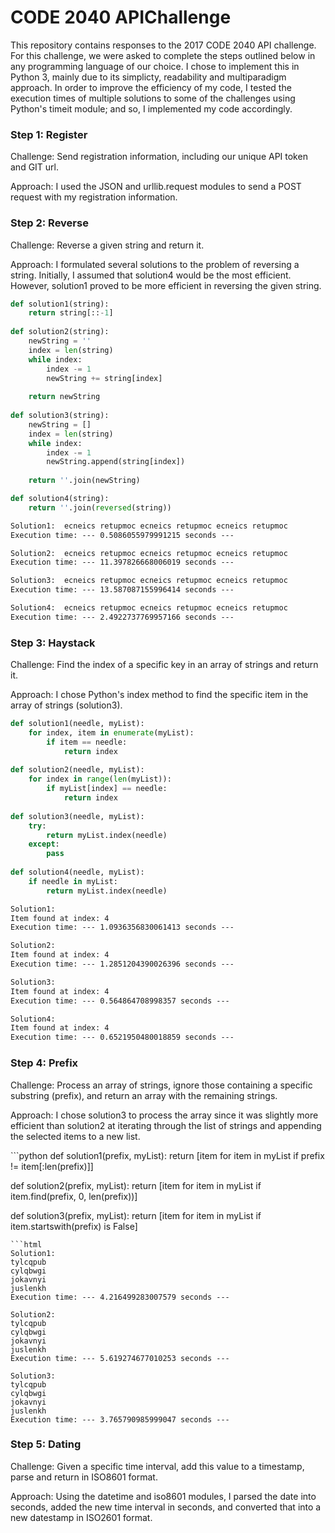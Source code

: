 # CODE 2040 APIChallenge

This repository contains responses to the 2017 CODE 2040 API challenge.
For this challenge, we were asked to complete the steps outlined below in any programming language of our choice. 
I chose to implement this in Python 3, mainly due to its simplicty, readability and multiparadigm approach. In order to improve the efficiency of my code, I tested the execution times of multiple solutions to some of the challenges using Python's timeit module; and so, I implemented my code accordingly.

<h3>Step 1: Register</h3>
<p>Challenge: Send registration information, including our unique API token and GIT url.</p>
<p>Approach: I used the JSON and urllib.request modules to send a POST request with my registration information.</p>

<h3>Step 2: Reverse</h3>
<p>Challenge: Reverse a given string and return it.</p>
<p>Approach: I formulated several solutions to the problem of reversing a string. Initially, I assumed that solution4 would be the most efficient. However, solution1 proved to be more efficient in reversing the given string.</p>

```python
def solution1(string):
    return string[::-1]
    
def solution2(string):
    newString = ''
    index = len(string)
    while index:
        index -= 1                    
        newString += string[index] 
        
    return newString
    
def solution3(string):
    newString = []
    index = len(string)
    while index:
        index -= 1                       
        newString.append(string[index])
        
    return ''.join(newString)

def solution4(string):
    return ''.join(reversed(string))
```
```html
Solution1:  ecneics retupmoc ecneics retupmoc ecneics retupmoc
Execution time: --- 0.5086055979991215 seconds ---

Solution2:  ecneics retupmoc ecneics retupmoc ecneics retupmoc
Execution time: --- 11.397826668006019 seconds ---

Solution3:  ecneics retupmoc ecneics retupmoc ecneics retupmoc
Execution time: --- 13.587087155996414 seconds ---

Solution4:  ecneics retupmoc ecneics retupmoc ecneics retupmoc
Execution time: --- 2.4922737769957166 seconds ---
```

<h3>Step 3: Haystack</h3>
<p>Challenge: Find the index of a specific key in an array of strings and return it.</p>
<p>Approach: I chose Python's index method to find the specific item in the array of strings (solution3). </p>

```python
def solution1(needle, myList):  
    for index, item in enumerate(myList):
        if item == needle:
            return index
    
def solution2(needle, myList):
    for index in range(len(myList)):
        if myList[index] == needle:
            return index
    
def solution3(needle, myList):
    try:
        return myList.index(needle)
    except:
        pass
        
def solution4(needle, myList):
    if needle in myList:
        return myList.index(needle)
```
```html
Solution1: 
Item found at index: 4
Execution time: --- 1.0936356830061413 seconds ---

Solution2: 
Item found at index: 4
Execution time: --- 1.2851204390026396 seconds ---

Solution3: 
Item found at index: 4
Execution time: --- 0.564864708998357 seconds ---

Solution4: 
Item found at index: 4
Execution time: --- 0.6521950480018859 seconds ---
```

<h3>Step 4: Prefix</h3>
<p>Challenge: Process an array of strings, ignore those containing a specific substring (prefix), and
return an array with the remaining strings.</p>
<p>Approach: I chose solution3 to process the array since it was slightly more efficient than solution2 at iterating through the list of strings and appending the selected items to a new list.</p>
```python
def solution1(prefix, myList):
    return [item for item in myList if prefix != item[:len(prefix)]]
    
def solution2(prefix, myList):
    return [item for item in myList if item.find(prefix, 0, len(prefix))]

def solution3(prefix, myList):
    return [item for item in myList if item.startswith(prefix) is False]
```
```html
Solution1: 
tylcqpub
cylqbwgi
jokavnyi
juslenkh
Execution time: --- 4.216499283007579 seconds ---

Solution2: 
tylcqpub
cylqbwgi
jokavnyi
juslenkh
Execution time: --- 5.619274677010253 seconds ---

Solution3: 
tylcqpub
cylqbwgi
jokavnyi
juslenkh
Execution time: --- 3.765790985999047 seconds ---
```
<h3>Step 5: Dating</h3>
<p>Challenge: Given a specific time interval, add this value to a timestamp, parse and return in ISO8601 format.<p>
<p>Approach:
Using the datetime and iso8601 modules, I parsed the date into seconds, added the new time interval in seconds, and converted that into a new datestamp in ISO2601 format.<p>
